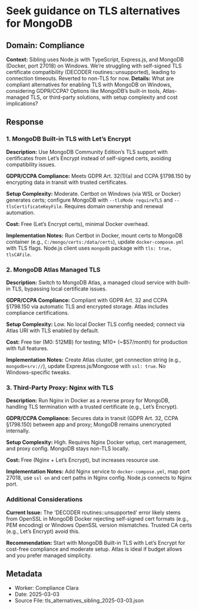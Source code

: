# Seek guidance on TLS alternatives for MongoDB

## Domain: Compliance
**Context:** Sibling uses Node.js with TypeScript, Express.js, and MongoDB (Docker, port 27018) on Windows. We’re struggling with self-signed TLS certificate compatibility (DECODER routines::unsupported), leading to connection timeouts. Reverted to non-TLS for now.
**Details:** What are compliant alternatives for enabling TLS with MongoDB on Windows, considering GDPR/CCPA? Options like MongoDB’s built-in tools, Atlas-managed TLS, or third-party solutions, with setup complexity and cost implications?

## Response

### 1. MongoDB Built-in TLS with Let’s Encrypt

**Description:** Use MongoDB Community Edition’s TLS support with certificates from Let’s Encrypt instead of self-signed certs, avoiding compatibility issues.

**GDPR/CCPA Compliance:** Meets GDPR Art. 32(1)(a) and CCPA §1798.150 by encrypting data in transit with trusted certificates.

**Setup Complexity:** Moderate. Certbot on Windows (via WSL or Docker) generates certs; configure MongoDB with `--tlsMode requireTLS` and `--tlsCertificateKeyFile`. Requires domain ownership and renewal automation.

**Cost:** Free (Let’s Encrypt certs), minimal Docker overhead.

**Implementation Notes:** Run Certbot in Docker, mount certs to MongoDB container (e.g., `C:/mongo/certs:/data/certs`), update `docker-compose.yml` with TLS flags. Node.js client uses `mongodb` package with `tls: true, tlsCAFile`.

### 2. MongoDB Atlas Managed TLS

**Description:** Switch to MongoDB Atlas, a managed cloud service with built-in TLS, bypassing local certificate issues.

**GDPR/CCPA Compliance:** Compliant with GDPR Art. 32 and CCPA §1798.150 via automatic TLS and encrypted storage. Atlas includes compliance certifications.

**Setup Complexity:** Low. No local Docker TLS config needed; connect via Atlas URI with TLS enabled by default.

**Cost:** Free tier (M0: 512MB) for testing; M10+ (~$57/month) for production with full features.

**Implementation Notes:** Create Atlas cluster, get connection string (e.g., `mongodb+srv://`), update Express.js/Mongoose with `ssl: true`. No Windows-specific tweaks.

### 3. Third-Party Proxy: Nginx with TLS

**Description:** Run Nginx in Docker as a reverse proxy for MongoDB, handling TLS termination with a trusted certificate (e.g., Let’s Encrypt).

**GDPR/CCPA Compliance:** Secures data in transit (GDPR Art. 32, CCPA §1798.150) between app and proxy; MongoDB remains unencrypted internally.

**Setup Complexity:** High. Requires Nginx Docker setup, cert management, and proxy config. MongoDB stays non-TLS locally.

**Cost:** Free (Nginx + Let’s Encrypt), but increases resource use.

**Implementation Notes:** Add Nginx service to `docker-compose.yml`, map port 27018, use `ssl on` and cert paths in Nginx config. Node.js connects to Nginx port.

### Additional Considerations

**Current Issue:** The 'DECODER routines::unsupported' error likely stems from OpenSSL in MongoDB Docker rejecting self-signed cert formats (e.g., PEM encoding) or Windows OpenSSL version mismatches. Trusted CA certs (e.g., Let’s Encrypt) avoid this.

**Recommendation:** Start with MongoDB Built-in TLS with Let’s Encrypt for cost-free compliance and moderate setup. Atlas is ideal if budget allows and you prefer managed simplicity.


## Metadata
- Worker: Compliance Clara
- Date: 2025-03-03
- Source File: tls_alternatives_sibling_2025-03-03.json

